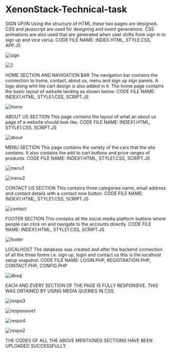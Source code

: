 # XenonStack-Technical-task
SIGN UP/IN
Using the structure of HTML these two pages are designed. CSS and javascript are used for designing and event generations. CSS animations are also used that are generated when user shifts from sign in to sign up and vice versa.
CODE FILE NAME: INDEX.HTML, STYLE.CSS, APP.JS


![sign](https://user-images.githubusercontent.com/78338126/182253385-c283ddcb-46f8-4b28-9d5a-cc2a90b2613f.jpg)

![2](https://user-images.githubusercontent.com/78338126/182253405-6a1f3b5e-6a5b-477d-8fb3-0d154fde9eca.jpg)

HOME SECTION AND NAVIGATION BAR
The navigation bar contains the connection to home, contact, about us, menu and sign up sign panels. A logo along wiht hte cart design is also added in it.
The home page contains the basic layout of website landing as shown below:
CODE FILE NAME: INDEX1.HTML, STYLE1.CSS, SCRIPT.JS

![home](https://user-images.githubusercontent.com/78338126/182253742-4fba7ba2-8937-4ff1-8a73-234ef6132d98.jpg)

ABOUT US SECTION
This page contains the layout of what an about us page of a website should look like.
CODE FILE NAME: INDEX1.HTML, STYLE1.CSS, SCRIPT.JS

![about](https://user-images.githubusercontent.com/78338126/182253847-e51c1c13-3f59-4483-9a67-efee1c45f033.jpg)

MENU SECTION
This page contains the variety of the cars that the site contains. It also contains the add to cart buttons and price ranges of products.
CODE FILE NAME: INDEX1.HTML, STYLE1.CSS, SCRIPT.JS

![menu1](https://user-images.githubusercontent.com/78338126/182254086-a27b291f-49ca-48e3-94cf-e63c9475b599.jpg)

![menu2](https://user-images.githubusercontent.com/78338126/182254055-9f854372-bf2b-4fe5-b5d7-9b1af89094c8.jpg)

CONTACT US SECTION
This contains three categories name, email address and contact details with a contact now button.
CODE FILE NAME: INDEX1.HTML, STYLE1.CSS, SCRIPT.JS

![contact](https://user-images.githubusercontent.com/78338126/182254279-121d0147-5512-4c69-b9f0-06c78bb8ed35.jpg)

FOOTER SECTION
This contains all the social media platform buttons where people can click on and navigate to the accounts directly.
CODE FILE NAME: INDEX1.HTML, STYLE1.CSS, SCRIPT.JS

![footer](https://user-images.githubusercontent.com/78338126/182254399-b6349cb8-f37b-402b-8eaa-f2f9688a6f7c.jpg)

LOCALHOST
 The database was created and after the backend connection of all the three forms i.e. sign up, login and contact us this is the localhost setup snapshot:
 CODE FILE NAME: LOGIN.PHP, REGISTRATION.PHP, CONTACT.PHP, CONFIG.PHP
 
 ![dbsql](https://user-images.githubusercontent.com/78338126/182254545-5588ad4b-b0d6-4748-81fe-1017812f2e08.jpg)
 
 
 
 
 
 EACH AND EVERY SECTION OF THE PAGE IS FULLY RESPONSIVE. THIS WAS OBTAINED BY USING MEDIA QUERIES IN CSS.
 
 ![respo3](https://user-images.githubusercontent.com/78338126/182256628-7c2bc397-07c4-4d35-af30-f364644247de.jpg)
 
![responsive1](https://user-images.githubusercontent.com/78338126/182256668-35b19bd3-f7a7-441b-8c2a-a8ba0df504ad.jpg)

![respo4](https://user-images.githubusercontent.com/78338126/182256681-bcb1d7b0-fc3f-4ea6-be6f-962ed3a24901.jpg)

![respo2](https://user-images.githubusercontent.com/78338126/182256690-13186be3-11c6-4907-86b4-7c12fd4f904c.jpg)



THE CODES OF ALL THE ABOVE MENTIONED SECTIONS HAVE BEEN UPLOADED SUCCESSFULLY.


